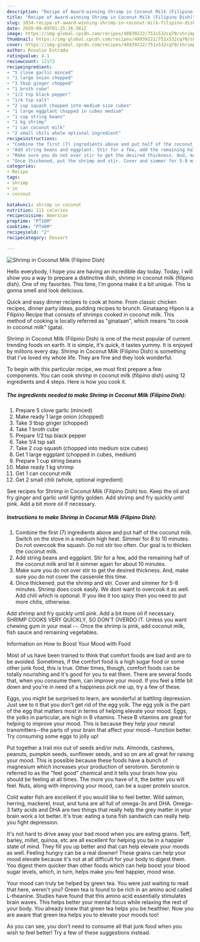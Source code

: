 ```yaml
---
description: "Recipe of Award-winning Shrimp in Coconut Milk (Filipino Dish)"
title: "Recipe of Award-winning Shrimp in Coconut Milk (Filipino Dish)"
slug: 1034-recipe-of-award-winning-shrimp-in-coconut-milk-filipino-dish
date: 2020-09-09T01:25:26.561Z
image: https://img-global.cpcdn.com/recipes/48939222/751x532cq70/shrimp-in-coconut-milk-filipino-dish-recipe-main-photo.jpg
thumbnail: https://img-global.cpcdn.com/recipes/48939222/751x532cq70/shrimp-in-coconut-milk-filipino-dish-recipe-main-photo.jpg
cover: https://img-global.cpcdn.com/recipes/48939222/751x532cq70/shrimp-in-coconut-milk-filipino-dish-recipe-main-photo.jpg
author: Rosalie Estrada
ratingvalue: 4.1
reviewcount: 12173
recipeingredient:
- "5 clove garlic minced"
- "1 large onion chopped"
- "3 tbsp ginger chopped"
- "1 broth cube"
- "1/2 tsp black pepper"
- "1/4 tsp salt"
- "2 cup squash chopped into medium size cubes"
- "1 large eggplant chopped in cubes medium"
- "1 cup string beans"
- "1 kg shrimp"
- "1 can coconut milk"
- "2 small chili whole optional ingredient"
recipeinstructions:
- "Combine the first (7) ingredients above and put half of the coconut milk. Switch on the stove in a medium high heat. Simmer for 8 to 10 minutes. Do not overcook the squash. Do not stir too often. Our goal is to thicken the coconut milk."
- "Add string beans and eggplant. Stir for a few, add the remaining half of the coconut milk and let it simmer again for about 10 minutes."
- "Make sure you do not over stir to get the desired thickness. And, make sure you do not cover the casserole this time."
- "Once thickened, put the shrimp and stir. Cover and simmer for 5-8 minutes. Shrimp does cook easily. We dont want to overcook it as well. Add chili which is optional. If you like it too spicy then you need to put more chilis, otherwise."
categories:
- Recipe
tags:
- shrimp
- in
- coconut

katakunci: shrimp in coconut 
nutrition: 111 calories
recipecuisine: American
preptime: "PT16M"
cooktime: "PT46M"
recipeyield: "2"
recipecategory: Dessert

---
```



![Shrimp in Coconut Milk (Filipino Dish)](https://img-global.cpcdn.com/recipes/48939222/751x532cq70/shrimp-in-coconut-milk-filipino-dish-recipe-main-photo.jpg)

Hello everybody, I hope you are having an incredible day today. Today, I will show you a way to prepare a distinctive dish, shrimp in coconut milk (filipino dish). One of my favorites. This time, I'm gonna make it a bit unique. This is gonna smell and look delicious.

Quick and easy dinner recipes to cook at home. From classic chicken recipes, dinner party ideas, pudding recipes to brunch. Ginataang Hipon is a Filipino Recipe that consists of shrimps cooked in coconut milk. This method of cooking is locally referred as &#34;ginataan&#34;, which means &#34;to cook in coconut milk&#34; (gata).

Shrimp in Coconut Milk (Filipino Dish) is one of the most popular of current trending foods on earth. It is simple, it's quick, it tastes yummy. It is enjoyed by millions every day. Shrimp in Coconut Milk (Filipino Dish) is something that I've loved my whole life. They are fine and they look wonderful.


To begin with this particular recipe, we must first prepare a few components. You can cook shrimp in coconut milk (filipino dish) using 12 ingredients and 4 steps. Here is how you cook it.

<!--inarticleads1-->

##### The ingredients needed to make Shrimp in Coconut Milk (Filipino Dish):

1. Prepare 5 clove garlic (minced)
1. Make ready 1 large onion (chopped)
1. Take 3 tbsp ginger (chopped)
1. Take 1 broth cube
1. Prepare 1/2 tsp black pepper
1. Take 1/4 tsp salt
1. Take 2 cup squash (chopped into medium size cubes)
1. Get 1 large eggplant (chopped in cubes, medium)
1. Prepare 1 cup string beans
1. Make ready 1 kg shrimp
1. Get 1 can coconut milk
1. Get 2 small chili (whole, optional ingredient)


See recipes for Shrimp in Coconut Milk (Filipino Dish) too. Keep the oil and fry ginger and garlic until lightly golden. Add shrimp and fry quickly until pink. Add a bit more oil if necessary. 

<!--inarticleads2-->

##### Instructions to make Shrimp in Coconut Milk (Filipino Dish):

1. Combine the first (7) ingredients above and put half of the coconut milk. Switch on the stove in a medium high heat. Simmer for 8 to 10 minutes. Do not overcook the squash. Do not stir too often. Our goal is to thicken the coconut milk.
1. Add string beans and eggplant. Stir for a few, add the remaining half of the coconut milk and let it simmer again for about 10 minutes.
1. Make sure you do not over stir to get the desired thickness. And, make sure you do not cover the casserole this time.
1. Once thickened, put the shrimp and stir. Cover and simmer for 5-8 minutes. Shrimp does cook easily. We dont want to overcook it as well. Add chili which is optional. If you like it too spicy then you need to put more chilis, otherwise.


Add shrimp and fry quickly until pink. Add a bit more oil if necessary. SHRIMP COOKS VERY QUICKLY, SO DON&#39;T OVERDO IT. Unless you want chewing gum in your meal --. Once the shrimp is pink, add coconut milk, fish sauce and remaining vegetables. 

Information on How to Boost Your Mood with Food


Most of us have been trained to think that comfort foods are bad and are to be avoided. Sometimes, if the comfort food is a high sugar food or some other junk food, this is true. Other times, though, comfort foods can be totally nourishing and it's good for you to eat them. There are several foods that, when you consume them, can improve your mood. If you feel a little bit down and you're in need of a happiness pick me up, try a few of these.

Eggs, you might be surprised to learn, are wonderful at battling depression. Just see to it that you don't get rid of the egg yolk. The egg yolk is the part of the egg that matters most in terms of helping elevate your mood. Eggs, the yolks in particular, are high in B vitamins. These B vitamins are great for helping to improve your mood. This is because they help your neural transmitters--the parts of your brain that affect your mood--function better. Try consuming some eggs to jolly up!

Put together a trail mix out of seeds and/or nuts. Almonds, cashews, peanuts, pumpkin seeds, sunflower seeds, and so on are all great for raising your mood. This is possible because these foods have a bunch of magnesium which increases your production of serotonin. Serotonin is referred to as the "feel good" chemical and it tells your brain how you should be feeling at all times. The more you have of it, the better you will feel. Nuts, along with improving your mood, can be a super protein source.

Cold water fish are excellent if you would like to feel better. Wild salmon, herring, mackerel, trout, and tuna are all full of omega-3s and DHA. Omega-3 fatty acids and DHA are two things that really help the grey matter in your brain work a lot better. It's true: eating a tuna fish sandwich can really help you fight depression. 

It's not hard to drive away your bad mood when you are eating grains. Teff, barley, millet, quinoa, etc are all excellent for helping you be in a happier state of mind. They fill you up better and that can help elevate your moods as well. Feeling hungry can be a real downer! These grains can help your mood elevate because it's not at all difficult for your body to digest them. You digest them quicker than other foods which can help boost your blood sugar levels, which, in turn, helps make you feel happier, mood wise.

Your mood can truly be helped by green tea. You were just waiting to read that here, weren't you? Green tea is found to be rich in an amino acid called L-theanine. Studies have found that this amino acid essentially stimulates brain waves. This helps better your mental focus while relaxing the rest of your body. You already knew that green tea helps you be healthier. Now you are aware that green tea helps you to elevate your moods too!

As you can see, you don't need to consume all that junk food when you wish to feel better! Try  a few  of  these  suggestions  instead.

